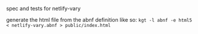 spec and tests for netlify-vary

generate the html file from the abnf definition like so:
`kgt -l abnf -e html5 < netlify-vary.abnf > public/index.html`